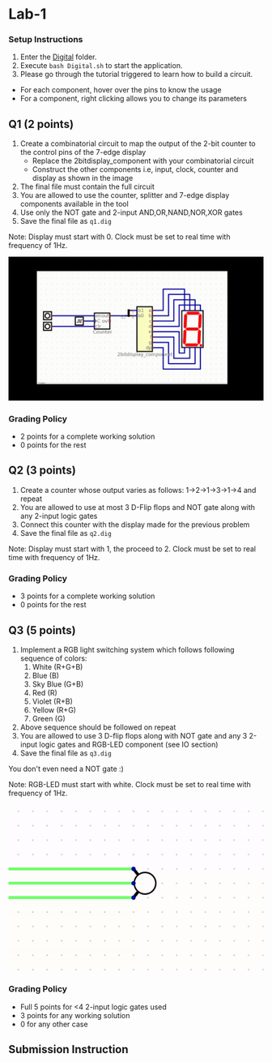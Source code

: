# Lab-1

### Setup Instructions
1. Enter the [Digital](Digital) folder.
2. Execute `bash Digital.sh` to start the application.
3. Please go through the tutorial triggered to learn how to build a circuit.

+ For each component, hover over the pins to know the usage
+ For a component, right clicking allows you to change its parameters

## Q1 (2 points)
1. Create a combinatorial circuit to map the output of the 2-bit counter to the control pins of the 7-edge display
    - Replace the 2bitdisplay_component with your combinatorial circuit
    - Construct the other components i.e, input, clock, counter and display as shown in the image
2. The final file must contain the full circuit
3. You are allowed to use the counter, splitter and 7-edge display components available in the tool
4. Use only the NOT gate and 2-input AND,OR,NAND,NOR,XOR gates
5. Save the final file as `q1.dig`

Note: Display must start with 0. Clock must be set to real time with frequency of 1Hz.

![](misc/q1.gif)

### Grading Policy
- 2 points for a complete working solution
- 0 points for the rest

## Q2 (3 points)

1. Create a counter whose output varies as follows: 1->2->1->3->1->4 and repeat
2. You are allowed to use at most 3 D-Flip flops and NOT gate along with any 2-input logic gates
3. Connect this counter with the display made for the previous problem
4. Save the final file as `q2.dig`

Note: Display must start with 1, the proceed to 2. Clock must be set to real time with frequency of 1Hz.

### Grading Policy
- 3 points for a complete working solution
- 0 points for the rest

## Q3 (5 points)
1. Implement a RGB light switching system which follows following sequence of colors:
    1. White (R+G+B)
    2. Blue (B)
    3. Sky Blue (G+B)
    4. Red (R)
    5. Violet (R+B)
    6. Yellow (R+G)
    7. Green (G)
2. Above sequence should be followed on repeat
3. You are allowed to use 3 D-flip flops along with NOT gate and any 3 2-input logic gates and RGB-LED component (see IO section)
4. Save the final file as `q3.dig`

You don't even need a NOT gate :)

Note: RGB-LED must start with white. Clock must be set to real time with frequency of 1Hz.

![](misc/q3.gif)

### Grading Policy
- Full 5 points for <4 2-input logic gates used
- 3 points for any working solution
- 0 for any other case

## Submission Instruction
